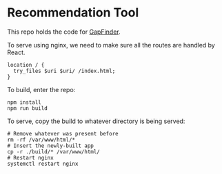 # Recommendation Tool

This repo holds the code for [GapFinder](https://www.mediawiki.org/wiki/GapFinder).

To serve using nginx, we need to make sure all the routes are handled by React.

```
location / {
  try_files $uri $uri/ /index.html;
}
```

To build, enter the repo:
```
npm install
npm run build
```

To serve, copy the build to whatever directory is being served:
```
# Remove whatever was present before
rm -rf /var/www/html/*
# Insert the newly-built app
cp -r ./build/* /var/www/html/
# Restart nginx
systemctl restart nginx
```


